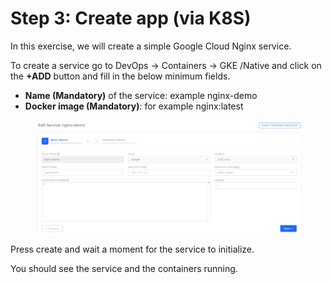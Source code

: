 # Step 3: Create app (via K8S)

In this exercise, we will create a simple Google Cloud Nginx service.

To create a service go to DevOps -> Containers -> GKE /Native and click on the **+ADD** button and fill in the below minimum fields.

* **Name (Mandatory)** of the service: example nginx-demo
* **Docker image (Mandatory)**: for example nginx:latest

<figure><img src="../../.gitbook/assets/image (15) (1).png" alt=""><figcaption></figcaption></figure>

Press create and wait a moment for the service to initialize.

You should see the service and the containers running.
